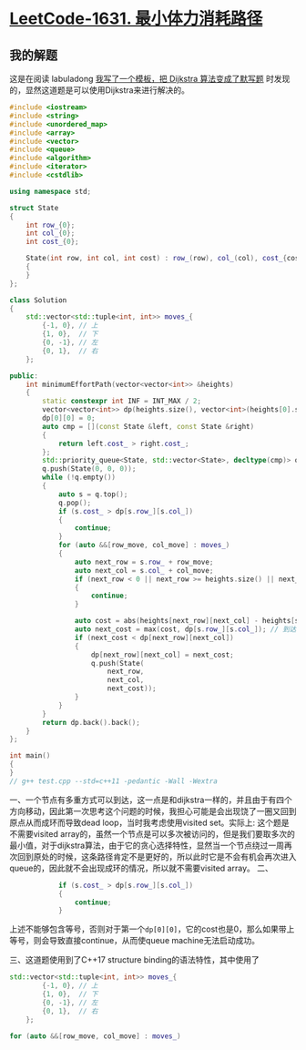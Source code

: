 # [LeetCode-1631. 最小体力消耗路径](https://leetcode.cn/problems/path-with-minimum-effort/)



## 我的解题

这是在阅读 labuladong [我写了一个模板，把 Dijkstra 算法变成了默写题](https://mp.weixin.qq.com/s?__biz=MzAxODQxMDM0Mw==&mid=2247492167&idx=1&sn=bc96c8f97252afdb3973c7d760edb9c0&scene=21#wechat_redirect)  时发现的，显然这道题是可以使用Dijkstra来进行解决的。



```c++
#include <iostream>
#include <string>
#include <unordered_map>
#include <array>
#include <vector>
#include <queue>
#include <algorithm>
#include <iterator>
#include <cstdlib>

using namespace std;

struct State
{
    int row_{0};
    int col_{0};
    int cost_{0};

    State(int row, int col, int cost) : row_(row), col_(col), cost_{cost}
    {
    }
};

class Solution
{
    std::vector<std::tuple<int, int>> moves_{
        {-1, 0}, // 上
        {1, 0},  // 下
        {0, -1}, // 左
        {0, 1},  // 右
    };

public:
    int minimumEffortPath(vector<vector<int>> &heights)
    {
        static constexpr int INF = INT_MAX / 2;
        vector<vector<int>> dp(heights.size(), vector<int>(heights[0].size(), INF));
        dp[0][0] = 0;
        auto cmp = [](const State &left, const State &right)
        {
            return left.cost_ > right.cost_;
        };
        std::priority_queue<State, std::vector<State>, decltype(cmp)> q(cmp);
        q.push(State(0, 0, 0));
        while (!q.empty())
        {
            auto s = q.top();
            q.pop();
            if (s.cost_ > dp[s.row_][s.col_])
            {
                continue;
            }
            for (auto &&[row_move, col_move] : moves_)
            {
                auto next_row = s.row_ + row_move;
                auto next_col = s.col_ + col_move;
                if (next_row < 0 || next_row >= heights.size() || next_col < 0 || next_col >= heights.front().size()) // 校验下一个节点是否是合法的位置
                {
                    continue;
                }

                auto cost = abs(heights[next_row][next_col] - heights[s.row_][s.col_]);
                auto next_cost = max(cost, dp[s.row_][s.col_]); // 到达下一个节点的cost
                if (next_cost < dp[next_row][next_col])
                {
                    dp[next_row][next_col] = next_cost;
                    q.push(State(
                        next_row,
                        next_col,
                        next_cost));
                }
            }
        }
        return dp.back().back();
    }
};

int main()
{
}
// g++ test.cpp --std=c++11 -pedantic -Wall -Wextra

```

一、一个节点有多重方式可以到达，这一点是和dijkstra一样的，并且由于有四个方向移动，因此第一次思考这个问题的时候，我担心可能是会出现饶了一圈又回到原点从而成环而导致dead loop，当时我考虑使用visited set。实际上: 这个题是不需要visited array的，虽然一个节点是可以多次被访问的，但是我们要取多次的最小值，对于dijkstra算法，由于它的贪心选择特性，显然当一个节点绕过一周再次回到原处的时候，这条路径肯定不是更好的，所以此时它是不会有机会再次进入queue的，因此就不会出现成环的情况，所以就不需要visited array。
二、

```C++
            if (s.cost_ > dp[s.row_][s.col_])
            {
                continue;
            }
```
上述不能够包含等号，否则对于第一个`dp[0][0]`，它的cost也是0，那么如果带上等号，则会导致直接continue，从而使queue machine无法启动成功。



三、这道题使用到了C++17 structure binding的语法特性，其中使用了
```C++
std::vector<std::tuple<int, int>> moves_{
        {-1, 0}, // 上
        {1, 0},  // 下
        {0, -1}, // 左
        {0, 1},  // 右
    };
		
for (auto &&[row_move, col_move] : moves_)
```